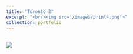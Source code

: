 ```yaml
---
title: "Toronto 2"
excerpt: "<br/><img src='/images/print4.png'>"
collection: portfolio
---
```

<br/><img src='/images/print4.png'>
